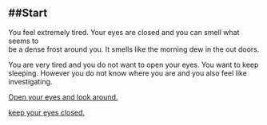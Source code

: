 ##Start
---

You feel extremely tired. Your eyes are closed and you can smell what seems to   
be a dense frost around you. It smells like the morning dew in the out doors. 

You are very tired and you do not want to open your eyes. You want to keep  
sleeping. However you do not know where you are and you also feel like investigating. 


[Open your eyes and look around.](open_eyes.md)  

[keep your eyes closed.](wolves.md)
